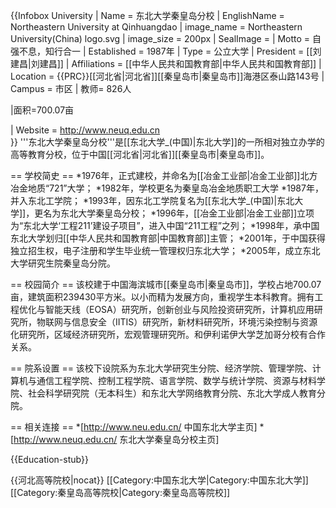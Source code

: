 {{Infobox University
| Name = 东北大学秦皇岛分校
| EnglishName = Northeastern University at Qinhuangdao
| image_name        = Northeastern University(China) logo.svg
| image_size        = 200px
| SealImage =
| Motto = 自强不息，知行合一
| Established = 1987年
| Type = 公立大学
| President = [[刘建昌|刘建昌]]
| Affiliations = [[中华人民共和国教育部|中华人民共和国教育部]]
| Location = {{PRC}}[[河北省|河北省]][[秦皇岛市|秦皇岛市]]海港区泰山路143号
| Campus = 市区
| 教师= 826人

|面积=700.07亩

| Website = http://www.neuq.edu.cn  
}}
'''东北大学秦皇岛分校'''是[[东北大学_(中国)|东北大学]]的一所相对独立办学的高等教育分校，位于中国[[河北省|河北省]][[秦皇岛市|秦皇岛市]]。

== 学校简史 ==
*1976年，正式建校，并命名为[[冶金工业部|冶金工业部]]北方冶金地质“721”大学；
*1982年，学校更名为秦皇岛冶金地质职工大学
*1987年，并入东北工学院；
*1993年，因东北工学院复名为[[东北大学_(中国)|东北大学]]，更名为东北大学秦皇岛分校；
*1996年，[[冶金工业部|冶金工业部]]立项为“东北大学‘工程211’建设子项目”，进入中国“211工程”之列；
*1998年，承中国东北大学划归[[中华人民共和国教育部|中国教育部]]主管；
*2001年，于中国获得独立招生权，电子注册和学生毕业统一管理权归东北大学；
*2005年，成立东北大学研究生院秦皇岛分院。

== 校园简介 ==
该校建于中国海滨城市[[秦皇岛市|秦皇岛市]]，学校占地700.07亩，建筑面积239430平方米。以小而精为发展方向，重视学生本科教育。拥有工程优化与智能天线（EOSA）研究所，创新创业与风险投资研究所，计算机应用研究所，物联网与信息安全（IITIS）研究所，新材料研究所，环境污染控制与资源化研究所，区域经济研究所，宏观管理研究所。和伊利诺伊大学芝加哥分校有合作关系。

== 院系设置 ==
该校下设院系为东北大学研究生分院、经济学院、管理学院、计算机与通信工程学院、控制工程学院、语言学院、数学与统计学院、资源与材料学院、社会科学研究院（无本科生）和东北大学网络教育分院、东北大学成人教育分院。

== 相关连接 ==
*[http://www.neu.edu.cn/ 中国东北大学主页]
*[http://www.neuq.edu.cn/ 东北大学秦皇岛分校主页]

{{Education-stub}}

{{河北高等院校|nocat}}
[[Category:中国东北大学|Category:中国东北大学]]
[[Category:秦皇岛高等院校|Category:秦皇岛高等院校]]